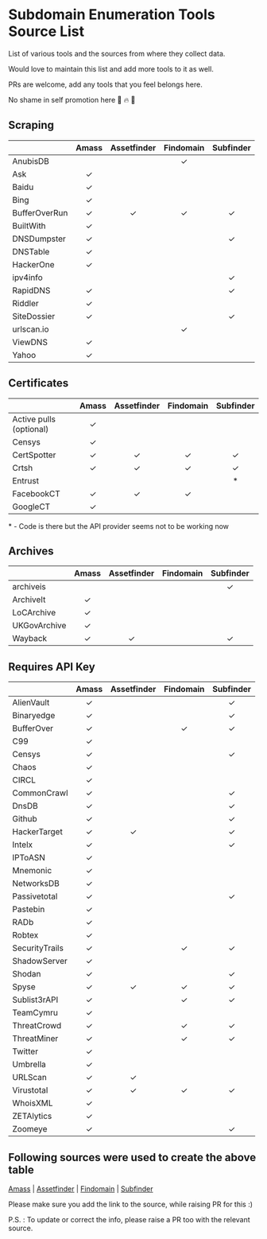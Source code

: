 # Subdomain Enumeration Tools Source List

List of various tools and the sources from where they collect data.

Would love to maintain this list and add more tools to it as well.

PRs are welcome, add any tools that you feel belongs here. 

No shame in self promotion here   :partying_face:  :fire: :tada: 


## Scraping

|               | Amass | Assetfinder | Findomain | Subfinder |
|---------------|:-----:|:-----------:|:---------:|:---------:|
| AnubisDB      |       |             | ✓         |           |
| Ask           | ✓     |             |           |           |
| Baidu         | ✓     |             |           |           |
| Bing          | ✓     |             |           |           |
| BufferOverRun | ✓     | ✓           | ✓         | ✓         |
| BuiltWith     | ✓     |             |           |           |
| DNSDumpster   | ✓     |             |           | ✓         |
| DNSTable      | ✓     |             |           |           |
| HackerOne     | ✓     |             |           |           |
| ipv4info      |       |             |           | ✓         |
| RapidDNS      | ✓     |             |           | ✓         |
| Riddler       | ✓     |             |           |           |
| SiteDossier   | ✓     |             |           | ✓         |
| urlscan.io    |       |             | ✓         |           |
| ViewDNS       | ✓     |             |           |           |
| Yahoo         | ✓     |             |           |           |

## Certificates

|                         | Amass | Assetfinder | Findomain | Subfinder |
|-------------------------|:-----:|:-----------:|:---------:|:---------:|
| Active pulls (optional) | ✓     |             |           |           |
| Censys                  | ✓     |             |           |           |
| CertSpotter             | ✓     | ✓           | ✓         | ✓         |
| Crtsh                   | ✓     | ✓           | ✓         | ✓         |
| Entrust                 |       |             |           | *         |
| FacebookCT              | ✓     | ✓           | ✓         |           |
| GoogleCT                | ✓     |             |           |           |

\* - Code is there but the API provider seems not to be working now

## Archives 

|              | Amass | Assetfinder | Findomain | Subfinder |
|--------------|:-----:|:-----------:|:---------:|:---------:|
| archiveis    |       |             |           | ✓         |
| ArchiveIt    | ✓     |             |           |           |
| LoCArchive   | ✓     |             |           |           |
| UKGovArchive | ✓     |             |           |           |
| Wayback      | ✓     | ✓           |           | ✓         |


## Requires API Key


|                | Amass | Assetfinder | Findomain | Subfinder |
|----------------|:-----:|:-----------:|:---------:|:---------:|
| AlienVault     | ✓     |             |           | ✓         |
| Binaryedge     | ✓     |             |           | ✓         |
| BufferOver     | ✓     |             | ✓         | ✓         |
| C99            | ✓     |             |           |           |
| Censys         | ✓     |             |           | ✓         |
| Chaos          | ✓     |             |           |           |
| CIRCL          | ✓     |             |           |           |
| CommonCrawl    | ✓     |             |           | ✓         |
| DnsDB          | ✓     |             |           | ✓         |
| Github         | ✓     |             |           | ✓         |
| HackerTarget   | ✓     | ✓           |           | ✓         |
| Intelx         | ✓     |             |           | ✓         |
| IPToASN        | ✓     |             |           |           |
| Mnemonic       | ✓     |             |           |           |
| NetworksDB     | ✓     |             |           |           |
| Passivetotal   | ✓     |             |           | ✓         |
| Pastebin       | ✓     |             |           |           |
| RADb           | ✓     |             |           |           |
| Robtex         | ✓     |             |           |           |
| SecurityTrails | ✓     |             | ✓         | ✓         |
| ShadowServer   | ✓     |             |           |           |
| Shodan         | ✓     |             |           | ✓         |
| Spyse          | ✓     | ✓           | ✓         | ✓         |
| Sublist3rAPI   | ✓     |             | ✓         | ✓         |
| TeamCymru      | ✓     |             |           |           |
| ThreatCrowd    | ✓     |             | ✓         | ✓         |
| ThreatMiner    | ✓     |             | ✓         | ✓         |
| Twitter        | ✓     |             |           |           |
| Umbrella       | ✓     |             |           |           |
| URLScan        | ✓     | ✓           |           |           |
| Virustotal     | ✓     | ✓           | ✓         | ✓         |
| WhoisXML       | ✓     |             |           |           |
| ZETAlytics     | ✓     |             |           |           |
| Zoomeye        | ✓     |             |           | ✓         |


## Following sources were used to create the above table
[Amass](https://github.com/OWASP/Amass#-owasp-amass) | [Assetfinder](https://github.com/tomnomnom/assetfinder#implemented) | [Findomain](https://github.com/Edu4rdSHL/findomain#how-it-works) | [Subfinder](https://github.com/projectdiscovery/subfinder/tree/master/pkg/subscraping/sources)

Please make sure you add the link to the source, while raising PR for this :)

P.S. : To update or correct the info, please raise a PR too with the relevant source.
